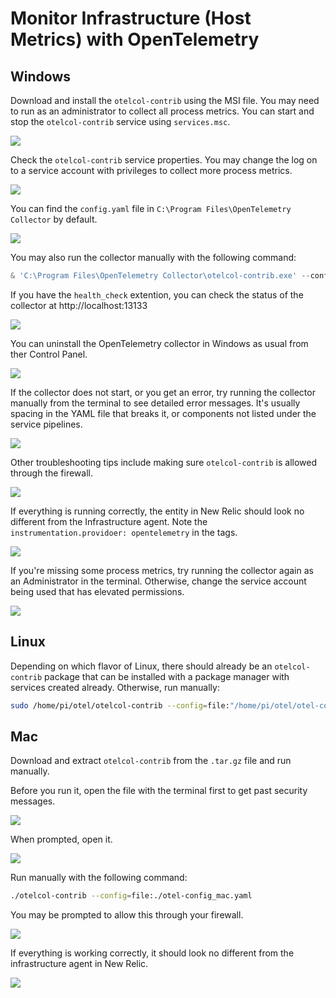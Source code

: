 # Monitor Infrastructure (Host Metrics) with OpenTelemetry

## Windows
Download and install the `otelcol-contrib` using the MSI file. You may need to run as an administrator to collect all process metrics. You can start and stop the `otelcol-contrib` service using `services.msc`.

![](images/otel-windows_01.png)

Check the `otelcol-contrib` service properties. You may change the log on to a service account with privileges to collect more process metrics.

![](images/otel-windows_02.png)

You can find the `config.yaml` file in `C:\Program Files\OpenTelemetry Collector` by default.

![](images/otel-windows_03.png)

You may also run the collector manually with the following command:
```powershell
& 'C:\Program Files\OpenTelemetry Collector\otelcol-contrib.exe' --config=file:'C:\Program Files\OpenTelemetry Collector\otel-config_windows.yaml'
```

If you have the `health_check` extention, you can check the status of the collector at http://localhost:13133 

![](images/otel-windows_04.png)

You can uninstall the OpenTelemetry collector in Windows as usual from ther Control Panel.

![](images/otel-windows_05.png)

If the collector does not start, or you get an error, try running the collector manually from the terminal to see detailed error messages.  It's usually spacing in the YAML file that breaks it, or components not listed under the service pipelines.

![](images/otel-windows_06.png)

Other troubleshooting tips include making sure `otelcol-contrib` is allowed through the firewall.

![](images/otel-windows_07.png)

If everything is running correctly, the entity in New Relic should look no different from the Infrastructure agent.  Note the `instrumentation.providoer: opentelemetry` in the tags.

![](images/otel-windows_08.png)

If you're missing some process metrics, try running the collector again as an Administrator in the terminal. Otherwise, change the service account being used that has elevated permissions.

![](images/otel-windows_09.png)

## Linux
Depending on which flavor of Linux, there should already be an `otelcol-contrib` package that can be installed with a package manager with services created already. Otherwise, run manually:
```bash
sudo /home/pi/otel/otelcol-contrib --config=file:"/home/pi/otel/otel-config_linux.yaml"
```
## Mac
Download and extract `otelcol-contrib` from the `.tar.gz` file and run manually.

Before you run it, open the file with the terminal first to get past security messages.

![](images/otel-mac_01.png)

When prompted, open it.

![](images/otel-mac_02.png)

Run manually with the following command:
```bash
./otelcol-contrib --config=file:./otel-config_mac.yaml
```

You may be prompted to allow this through your firewall.

![](images/otel-mac_03.png)

If everything is working correctly, it should look no different from the infrastructure agent in New Relic.

![](images/otel-mac_04.png)

